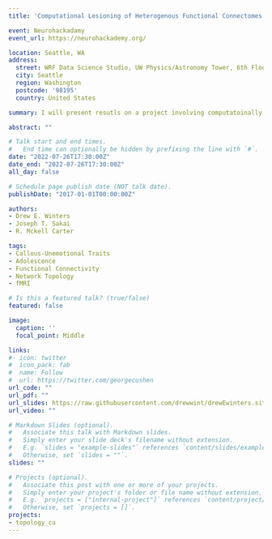 ```yaml
---
title: 'Computational Lesioning of Heterogenous Functional Connectomes Explains Variance in Adolescent Callous-Unemotional Traits'

event: Neurohackadamy
event_url: https://neurohackademy.org/

location: Seattle, WA
address:
  street: WRF Data Science Studio, UW Physics/Astronomy Tower, 6th Floor, Campus Box 351570, 3910 15th Ave NE
  city: Seattle
  region: Washington
  postcode: '98195'
  country: United States

summary: I will present resutls on a project involving computatoinally simulating lesions acorss the functional connectome to predict CU traits. 

abstract: ""

# Talk start and end times.
#   End time can optionally be hidden by prefixing the line with `#`.
date: "2022-07-26T17:30:00Z"
date_end: "2022-07-26T17:30:00Z"
all_day: false

# Schedule page publish date (NOT talk date).
publishDate: "2017-01-01T00:00:00Z"

authors: 
- Drew E. Winters
- Joseph T. Sakai
- R. Mckell Carter

tags: 
- Callous-Unemotional Traits
- Adolescence
- Functional Connectivity
- Network Topology
- fMRI

# Is this a featured talk? (true/false)
featured: false

image:
  caption: ''
  focal_point: Middle

links:
#- icon: twitter
#  icon_pack: fab
#  name: Follow
#  url: https://twitter.com/georgecushen
url_code: ""
url_pdf: ""
url_slides: https://raw.githubusercontent.com/drewwint/drewEwinters.site/master/content/event/2022_esciences_washington/DWinters_NHA_poster.png
url_video: ""

# Markdown Slides (optional).
#   Associate this talk with Markdown slides.
#   Simply enter your slide deck's filename without extension.
#   E.g. `slides = "example-slides"` references `content/slides/example-slides.md`.
#   Otherwise, set `slides = ""`.
slides: ""

# Projects (optional).
#   Associate this post with one or more of your projects.
#   Simply enter your project's folder or file name without extension.
#   E.g. `projects = ["internal-project"]` references `content/project/deep-learning/index.md`.
#   Otherwise, set `projects = []`.
projects:
- topology_cu
---
```

